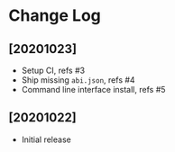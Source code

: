 # Change Log


## [20201023]

  - Setup CI, refs #3
  - Ship missing `abi.json`, refs #4
  - Command line interface install, refs #5


## [20201022]

  - Initial release
